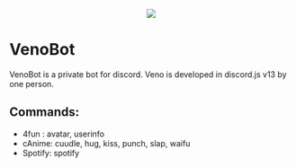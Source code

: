 
</p>
<p align="center">
    <a href="https://github.com/discordjs/discord.js" alt="Discord.js V13">
        <img src="https://img.shields.io/badge/-Discord.js%20V13-yellow" /></a>
  </p>
  
# VenoBot
VenoBot is a private bot for discord. Veno is developed in discord.js v13 by one person.  

## Commands:
- 4fun : avatar, userinfo
- cAnime: cuudle, hug, kiss, punch, slap, waifu
- Spotify: spotify

